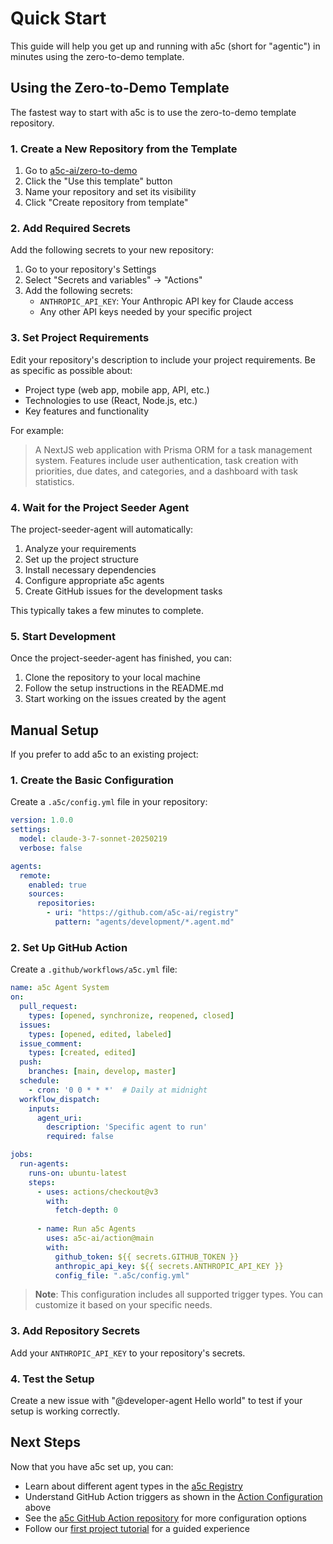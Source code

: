 # Quick Start

This guide will help you get up and running with a5c (short for "agentic") in minutes using the zero-to-demo template.

## Using the Zero-to-Demo Template

The fastest way to start with a5c is to use the zero-to-demo template repository.

### 1. Create a New Repository from the Template

1. Go to [a5c-ai/zero-to-demo](https://github.com/a5c-ai/zero-to-demo)
2. Click the "Use this template" button
3. Name your repository and set its visibility
4. Click "Create repository from template"

### 2. Add Required Secrets

Add the following secrets to your new repository:

1. Go to your repository's Settings
2. Select "Secrets and variables" → "Actions"
3. Add the following secrets:
   - `ANTHROPIC_API_KEY`: Your Anthropic API key for Claude access
   - Any other API keys needed by your specific project

### 3. Set Project Requirements

Edit your repository's description to include your project requirements. Be as specific as possible about:

- Project type (web app, mobile app, API, etc.)
- Technologies to use (React, Node.js, etc.)
- Key features and functionality

For example:
> A NextJS web application with Prisma ORM for a task management system. Features include user authentication, task creation with priorities, due dates, and categories, and a dashboard with task statistics.

### 4. Wait for the Project Seeder Agent

The project-seeder-agent will automatically:

1. Analyze your requirements
2. Set up the project structure
3. Install necessary dependencies
4. Configure appropriate a5c agents
5. Create GitHub issues for the development tasks

This typically takes a few minutes to complete.

### 5. Start Development

Once the project-seeder-agent has finished, you can:

1. Clone the repository to your local machine
2. Follow the setup instructions in the README.md
3. Start working on the issues created by the agent

## Manual Setup

If you prefer to add a5c to an existing project:

### 1. Create the Basic Configuration

Create a `.a5c/config.yml` file in your repository:

```yaml
version: 1.0.0
settings:
  model: claude-3-7-sonnet-20250219
  verbose: false

agents:
  remote:
    enabled: true
    sources:
      repositories:
        - uri: "https://github.com/a5c-ai/registry"
          pattern: "agents/development/*.agent.md"
```

### 2. Set Up GitHub Action

Create a `.github/workflows/a5c.yml` file:

```yaml
name: a5c Agent System
on:
  pull_request:
    types: [opened, synchronize, reopened, closed]
  issues:
    types: [opened, edited, labeled]
  issue_comment:
    types: [created, edited]
  push:
    branches: [main, develop, master]
  schedule:
    - cron: '0 0 * * *'  # Daily at midnight
  workflow_dispatch:
    inputs:
      agent_uri:
        description: 'Specific agent to run'
        required: false

jobs:
  run-agents:
    runs-on: ubuntu-latest
    steps:
      - uses: actions/checkout@v3
        with:
          fetch-depth: 0
      
      - name: Run a5c Agents
        uses: a5c-ai/action@main
        with:
          github_token: ${{ secrets.GITHUB_TOKEN }}
          anthropic_api_key: ${{ secrets.ANTHROPIC_API_KEY }}
          config_file: ".a5c/config.yml"
```

> **Note**: This configuration includes all supported trigger types. You can customize it based on your specific needs.

### 3. Add Repository Secrets

Add your `ANTHROPIC_API_KEY` to your repository's secrets.

### 4. Test the Setup

Create a new issue with "@developer-agent Hello world" to test if your setup is working correctly.

## Next Steps

Now that you have a5c set up, you can:

- Learn about different agent types in the [a5c Registry](https://github.com/a5c-ai/registry)
- Understand GitHub Action triggers as shown in the [Action Configuration](#2-set-up-github-action) above
- See the [a5c GitHub Action repository](https://github.com/a5c-ai/action) for more configuration options
- Follow our [first project tutorial](first-project.md) for a guided experience